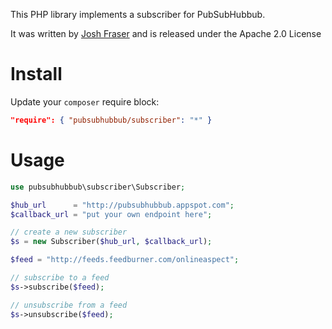 This PHP library implements a subscriber for PubSubHubbub.

It was written by [Josh Fraser](http://joshfraser.com) and is released under the Apache 2.0 License

# Install
Update your `composer` require block:
```json
"require": { "pubsubhubbub/subscriber": "*" }
```

# Usage
```php
use pubsubhubbub\subscriber\Subscriber;

$hub_url      = "http://pubsubhubbub.appspot.com";
$callback_url = "put your own endpoint here";

// create a new subscriber
$s = new Subscriber($hub_url, $callback_url);

$feed = "http://feeds.feedburner.com/onlineaspect";

// subscribe to a feed
$s->subscribe($feed);

// unsubscribe from a feed
$s->unsubscribe($feed);
```
